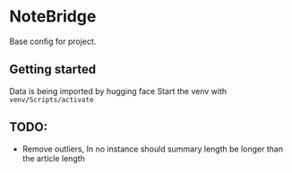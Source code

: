 # NoteBridge
Base config for project. 

## Getting started 
Data is being imported by hugging face
Start the venv with `venv/Scripts/activate`

## TODO:
* Remove outliers, In no instance should summary length be longer than the article length
